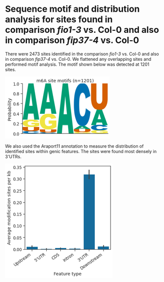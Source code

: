 # Sequence motif and distribution analysis for sites found in comparison *fio1-3* vs. Col-0 and also in comparison *fip37-4* vs. Col-0



There were 2473 sites identified in the comparison *fio1-3* vs. Col-0 and also in comparison *fip37-4* vs. Col-0. We flattened any overlapping sites and performed motif analysis. The motif shown below was detected at 1201 sites.




    
![png](fio1_vs_col0__and__fip37_vs_col0_yanocomp_logos.py_files/fio1_vs_col0__and__fip37_vs_col0_yanocomp_logos.py_3_1.png)
    



We also used the Araport11 annotation to measure the distribution of identified sites within genic features. The sites were found most densely in 3'UTRs.



    
![png](fio1_vs_col0__and__fip37_vs_col0_yanocomp_logos.py_files/fio1_vs_col0__and__fip37_vs_col0_yanocomp_logos.py_4_1.png)
    

